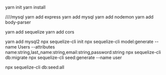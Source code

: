 yarn init
yarn install

////mysql
yarn add express
yarn add mysql
yarn add nodemon
yarn add body-parser

yarn add sequelize
yarn add cors


yarn add mysql2
npx sequelize-cli init
npx sequelize-cli model:generate --name Users --attributes name:string,last_name:string,email:string,password:string
npx sequelize-cli db:migrate
npx sequelize-cli seed:generate --name user

npx sequelize-cli db:seed:all